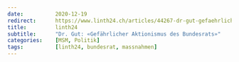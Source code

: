 ```yaml
---
date:          2020-12-19
redirect:      https://www.linth24.ch/articles/44267-dr-gut-gefaehrlicher-aktionismus-des-bundesrats
title:         linth24
subtitle:      "Dr. Gut: «Gefährlicher Aktionismus des Bundesrats»"
categories:    [MSM, Politik]
tags:          [linth24, bundesrat, massnahmen]
---
```

